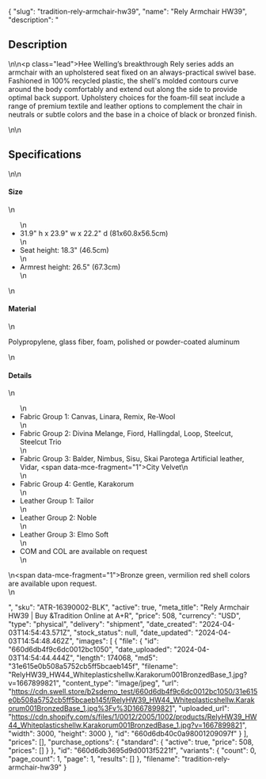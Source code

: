 {
  "slug": "tradition-rely-armchair-hw39",
  "name": "Rely Armchair HW39",
  "description": "<h2>Description</h2>\n<!-- split -->\n<p class=\"lead\">Hee Welling’s breakthrough Rely series adds an armchair with an upholstered seat fixed on an always-practical swivel base. Fashioned in 100% recycled plastic, the shell's molded contours curve around the body comfortably and extend out along the side to provide optimal back support. Upholstery choices for the foam-fill seat include a range of premium textile and leather options to complement the chair in neutrals or subtle colors and the base in a choice of black or bronzed finish.</p>\n<!-- split -->\n<h2>Specifications</h2>\n<!-- split -->\n<h4>Size</h4>\n<ul>\n<li>31.9\" h x 23.9\" w x 22.2\" d (81x60.8x56.5cm)</li>\n<li>Seat height: 18.3\" (46.5cm)</li>\n<li>Armrest height: 26.5\" (67.3cm)</li>\n</ul>\n<h4>Material</h4>\n<p>Polypropylene, glass fiber, foam, polished or powder-coated aluminum</p>\n<h4>Details</h4>\n<ul>\n<li>Fabric Group 1: Canvas, Linara, Remix, Re-Wool</li>\n<li>Fabric Group 2: Divina Melange, Fiord, Hallingdal, Loop, Steelcut, Steelcut Trio</li>\n<li>Fabric Group 3: Balder, Nimbus, Sisu, Skai Parotega Artificial leather, Vidar, <span data-mce-fragment=\"1\">City Velvet</span>\n</li>\n<li>Fabric Group 4: Gentle, Karakorum</li>\n<li>Leather Group 1: Tailor</li>\n<li>Leather Group 2: Noble</li>\n<li>Leather Group 3: Elmo Soft</li>\n<li>COM and COL are available on request</li>\n</ul>\n<span data-mce-fragment=\"1\">Bronze green, vermilion red shell colors are available upon request.</span><br>\n<ul></ul>",
  "sku": "ATR-16390002-BLK",
  "active": true,
  "meta_title": "Rely Armchair HW39 | Buy &Tradition Online at A+R",
  "price": 508,
  "currency": "USD",
  "type": "physical",
  "delivery": "shipment",
  "date_created": "2024-04-03T14:54:43.571Z",
  "stock_status": null,
  "date_updated": "2024-04-03T14:54:48.462Z",
  "images": [
    {
      "file": {
        "id": "660d6db4f9c6dc0012bc1050",
        "date_uploaded": "2024-04-03T14:54:44.444Z",
        "length": 174068,
        "md5": "31e615e0b508a5752cb5ff5bcaeb145f",
        "filename": "RelyHW39_HW44_Whiteplasticshellw.Karakorum001BronzedBase_1.jpg?v=1667899821",
        "content_type": "image/jpeg",
        "url": "https://cdn.swell.store/b2sdemo_test/660d6db4f9c6dc0012bc1050/31e615e0b508a5752cb5ff5bcaeb145f/RelyHW39_HW44_Whiteplasticshellw.Karakorum001BronzedBase_1.jpg%3Fv%3D1667899821",
        "uploaded_url": "https://cdn.shopify.com/s/files/1/0012/2005/1002/products/RelyHW39_HW44_Whiteplasticshellw.Karakorum001BronzedBase_1.jpg?v=1667899821",
        "width": 3000,
        "height": 3000
      },
      "id": "660d6db40c0a98001209097f"
    }
  ],
  "prices": [],
  "purchase_options": {
    "standard": {
      "active": true,
      "price": 508,
      "prices": []
    }
  },
  "id": "660d6db3695d9d0013f5221f",
  "variants": {
    "count": 0,
    "page_count": 1,
    "page": 1,
    "results": []
  },
  "filename": "tradition-rely-armchair-hw39"
}